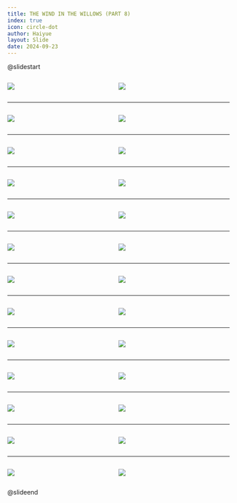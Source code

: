 ```yaml
---
title: THE WIND IN THE WILLOWS (PART 8)
index: true
icon: circle-dot
author: Haiyue
layout: Slide
date: 2024-09-23
---
```

 
@slidestart

<div style="display:flex">
<div style="flex:1">

![](/reading/english/Level-Z/THE%20WIND%20IN%20THE%20WILLOWS%20(PART%208)/001.webp)
</div>
<div style="flex:1">

![](/reading/english/Level-Z/THE%20WIND%20IN%20THE%20WILLOWS%20(PART%208)/002.webp)
</div>
</div>

---

<div style="display:flex">
<div style="flex:1">

![](/reading/english/Level-Z/THE%20WIND%20IN%20THE%20WILLOWS%20(PART%208)/003.webp)
</div>
<div style="flex:1">

![](/reading/english/Level-Z/THE%20WIND%20IN%20THE%20WILLOWS%20(PART%208)/004.webp)
</div>
</div>

---

<div style="display:flex">
<div style="flex:1">

![](/reading/english/Level-Z/THE%20WIND%20IN%20THE%20WILLOWS%20(PART%208)/005.webp)
</div>
<div style="flex:1">

![](/reading/english/Level-Z/THE%20WIND%20IN%20THE%20WILLOWS%20(PART%208)/006.webp)
</div>
</div>

---

<div style="display:flex">
<div style="flex:1">

![](/reading/english/Level-Z/THE%20WIND%20IN%20THE%20WILLOWS%20(PART%208)/007.webp)
</div>
<div style="flex:1">

![](/reading/english/Level-Z/THE%20WIND%20IN%20THE%20WILLOWS%20(PART%208)/008.webp)
</div>
</div>

---

<div style="display:flex">
<div style="flex:1">

![](/reading/english/Level-Z/THE%20WIND%20IN%20THE%20WILLOWS%20(PART%208)/009.webp)
</div>
<div style="flex:1">

![](/reading/english/Level-Z/THE%20WIND%20IN%20THE%20WILLOWS%20(PART%208)/010.webp)
</div>
</div>

---

<div style="display:flex">
<div style="flex:1">

![](/reading/english/Level-Z/THE%20WIND%20IN%20THE%20WILLOWS%20(PART%208)/011.webp)
</div>
<div style="flex:1">

![](/reading/english/Level-Z/THE%20WIND%20IN%20THE%20WILLOWS%20(PART%208)/012.webp)
</div>
</div>

---

<div style="display:flex">
<div style="flex:1">

![](/reading/english/Level-Z/THE%20WIND%20IN%20THE%20WILLOWS%20(PART%208)/013.webp)
</div>
<div style="flex:1">

![](/reading/english/Level-Z/THE%20WIND%20IN%20THE%20WILLOWS%20(PART%208)/014.webp)
</div>
</div>

---

<div style="display:flex">
<div style="flex:1">

![](/reading/english/Level-Z/THE%20WIND%20IN%20THE%20WILLOWS%20(PART%208)/015.webp)
</div>
<div style="flex:1">

![](/reading/english/Level-Z/THE%20WIND%20IN%20THE%20WILLOWS%20(PART%208)/016.webp)
</div>
</div>

---

<div style="display:flex">
<div style="flex:1">

![](/reading/english/Level-Z/THE%20WIND%20IN%20THE%20WILLOWS%20(PART%208)/017.webp)
</div>
<div style="flex:1">

![](/reading/english/Level-Z/THE%20WIND%20IN%20THE%20WILLOWS%20(PART%208)/018.webp)
</div>
</div>

---

<div style="display:flex">
<div style="flex:1">

![](/reading/english/Level-Z/THE%20WIND%20IN%20THE%20WILLOWS%20(PART%208)/019.webp)
</div>
<div style="flex:1">

![](/reading/english/Level-Z/THE%20WIND%20IN%20THE%20WILLOWS%20(PART%208)/020.webp)
</div>
</div>

---

<div style="display:flex">
<div style="flex:1">

![](/reading/english/Level-Z/THE%20WIND%20IN%20THE%20WILLOWS%20(PART%208)/021.webp)
</div>
<div style="flex:1">

![](/reading/english/Level-Z/THE%20WIND%20IN%20THE%20WILLOWS%20(PART%208)/022.webp)
</div>
</div>

---

<div style="display:flex">
<div style="flex:1">

![](/reading/english/Level-Z/THE%20WIND%20IN%20THE%20WILLOWS%20(PART%208)/023.webp)
</div>
<div style="flex:1">

![](/reading/english/Level-Z/THE%20WIND%20IN%20THE%20WILLOWS%20(PART%208)/024.webp)
</div>
</div>

---

<div style="display:flex">
<div style="flex:1">

![](/reading/english/Level-Z/THE%20WIND%20IN%20THE%20WILLOWS%20(PART%208)/025.webp)
</div>
<div style="flex:1">

![](/reading/english/Level-Z/THE%20WIND%20IN%20THE%20WILLOWS%20(PART%208)/026.webp)
</div>
</div>

@slideend